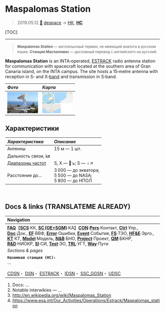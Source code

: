 # Maspalomas Station
> 2019.05.12 [🚀](../index/index.md) [despace](index.md) → [НК](scs.md), **[НС](scs.md)**

[TOC]

---

> <small>**Maspalomas Station** — англоязычный термин, не имеющий аналога в русском языке. **Станция Маспаломас** — дословный перевод с английского на русский.</small>

**Maspalomas Station** is an INTA‑operated, [ESTRACK](estrack.md) radio antenna station for communication with spacecraft located at the southern area of Gran Canaria island, on the INTA campus. The site hosts a 15‑metre antenna with reception in S‑ and X‑[band](rf.md) and transmission in S‑band.

|*Фото*|*Карта*|
|:--|:--|
|[![](f/gs/maspalomas_station_pic1_thumb.jpg)](f/gs/maspalomas_station_pic1.jpg)|[![](f/gs/maspalomas_station_map1_thumb.jpg)](f/gs/maspalomas_station_map1.png)|



## Характеристики
|*Характеристика*|*Описание*|
|:--|:--|
|Антенны|15 м — 1 шт.|
|Дальность связи, ㎞| |
|[Диапазоны частот](rf.md)|S, X — 🚀↘; S — ♁↗|
|Расстояние до…|3 000 — до экватора;<br> 5 500 — до NASA;<br> 5 800 — до НПОЛ|



<p style="page-break-after:always"> </p>

## Docs & links (TRANSLATEME ALREADY)
|Navigation|
|:--|
|**[FAQ](faq.md)**【**[SCS](scs.md)**·КК, **[SC (OE+SGM)](sc.md)**·КА】**[CON](contact.md)·[Pers](person.md)**·Контакт, **[Ctrl](control.md)**·Упр., **[Doc](doc.md)**·Док., **[EF](ef.md)**·ВВФ, **[Error](error.md)**·Ошибки, **[Event](event.md)**·События, **[FS](fs.md)**·ТЭО, **[HF&E](hfe.md)**·Эрго., **[KT](kt.md)**·КТ, **[Model](model.md)**·Модель, **[N&B](nnb.md)**·БНО, **[Project](project.md)**·Проект, **[QM](qm.md)**·БКНР, **[R&D](rnd.md)**·НИОКР, **[SI](si.md)**·СИ, **[Test](test.md)**·ЭО, **[TRL](trl.md)**·УГТ, **[Way](way.md)**·Пути|
|*Sections & pages*|
|**`Наземная станция (НС):`**<br> … <br><br> [CDSN](cdsn.md)・ [DSN](dsn.md)・ [ESTRACK](estrack.md)・ [IDSN](idsn.md)・ [SSC_GGSN](ssc_ggsn.md)・ [UDSC](udsc.md)|

   1. Docs: …
   1. Notable interwikies — …
   1. <http://en.wikipedia.org/wiki/Maspalomas_Station>
   1. <https://www.esa.int/Our_Activities/Operations/Estrack/Maspalomas_station>

